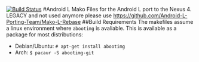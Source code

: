 [![Build Status](https://travis-ci.org/Android-L-Porting-Team/Android-L-Mako.svg?branch=master)](https://travis-ci.org/Android-L-Porting-Team/Android-L-Mako)
#Android L Mako
Files for the Android L port to the Nexus 4. 
LEGACY and not used anymore
please use https://github.com/Android-L-Porting-Team/Mako-L-Rebase
##Build Requirements
The makefiles assume a linux environment where `abootimg` is avaliable. This is available as a package for most distributions:
* Debian/Ubuntu: `# apt-get install abootimg`
* Arch: `$ pacaur -S abootimg-git`
